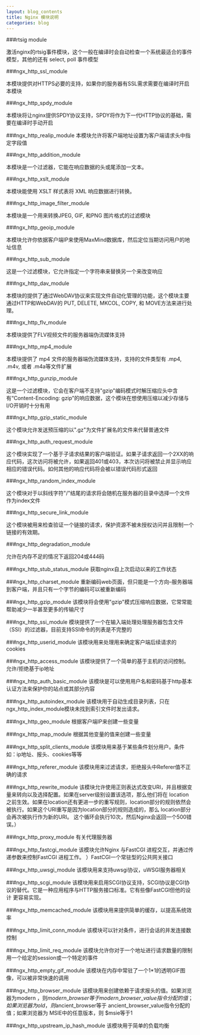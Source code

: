 ```yaml
---
layout: blog_contents
title: Nginx 模块说明
categories: blog
---
```


###rtsig module

激活nginx的rtsig事件模块，这个一般在编译时会自动检查一个系统最适合的事件模型，其他的还有 select, poll 事件模型

###ngx\_http\_ssl\_module

本模块提供对HTTPS必要的支持，如果你的服务器有SSL需求需要在编译时开启本模块

###ngx\_http\_spdy\_module

本模块将让nginx提供SPDY协议支持，SPDY将作为下一代HTTP协议的基础，需要在编译时手动开启

###ngx\_http\_realip\_module
本模块允许将客户端地址设置为客户端请求头中指定字段值

###ngx\_http\_addition\_module

本模块是一个过滤器，它能在响应数据的头或尾添加一文本。

###ngx\_http\_xslt\_module

本模块能使用 XSLT 样式表将 XML 响应数据进行转换。

###ngx\_http\_image\_filter\_module

本模块是一个用来转换JPEG, GIF, 和PNG 图片格式的过滤模块

###ngx\_http\_geoip\_module

本模块允许你依据客户端IP来使用MaxMind数据库，然后定位当期访问用户的地址信息

###ngx\_http\_sub\_module

这是一个过滤模块，它允许指定一个字符串来替换另一个来改变响应

###ngx\_http\_dav\_module

本模块的提供了通过WebDAV协议来实现文件自动化管理的功能，这个模块主要通过HTTP和WebDAV的 PUT, DELETE, MKCOL, COPY, 和 MOVE方法来进行处理。

###ngx\_http\_flv\_module

本模块提供了FLV视频文件的服务器端伪流媒体支持

###ngx\_http\_mp4\_module

本模块提供了 mp4 文件的服务器端伪流媒体支持，支持的文件类型有 .mp4, .m4v, 或者 .m4a等文件扩展

###ngx\_http\_gunzip\_module

这是一个过滤模块，它会在客户端不支持"gzip"编码模式时解压缩应头中含有“Content-Encoding: gzip”的响应数据，这个模块在想使用压缩以减少存储与I/O开销时十分有用

###ngx\_http\_gzip\_static\_module

这个模块允许发送预压缩的以".gz"为文件扩展名的文件来代替普通文件

###ngx\_http\_auth\_request\_module

这个模块实现了一个基于子请求结果的客户端验证。如果子请求返回一个2XX的响应代码，这次访问将被允许，如果返回401或403，本次访问将被禁止并显示响应相应的错误代码。如何其他的响应代码将会被以错误代码形式返回

###ngx\_http\_random\_index\_module

这个模块对于以斜线字符"/"结尾的请求将会随机在服务器的目录中选择一个文件作为index文件

###ngx\_http\_secure\_link\_module

这个模块被用来检查验证一个链接的请求，保护资源不被未授权访问并且限制一个链接的有效期。

###ngx\_http\_degradation\_module

允许在内存不足的情况下返回204或444码

###ngx\_http\_stub\_status\_module
获取nginx自上次启动以来的工作状态

###ngx\_http\_charset\_module
重新编码web页面，但只能是一个方向–服务器端到客户端，并且只有一个字节的编码可以被重新编码

###ngx\_http\_gzip\_module
该模块将会使用"gzip"模式压缩响应数据，它常常能帮助减少一半甚至更多的传输尺寸

###ngx\_http\_ssi\_module
模块提供了一个在输入端处理处理服务器包含文件（SSI）的过滤器，目前支持SSI命令的列表是不完整的

###ngx\_http\_userid\_module
该模块用来处理用来确定客户端后续请求的cookies

###ngx\_http\_access\_module
该模块提供了一个简单的基于主机的访问控制。允许/拒绝基于ip地址

###ngx\_http\_auth\_basic\_module
该模块是可以使用用户名和密码基于http基本认证方法来保护你的站点或其部分内容

###ngx\_http\_autoindex\_module
该模块用于自动生成目录列表，只在ngx\_http\_index\_module模块未找到索引文件时发出请求。

###ngx\_http\_geo\_module
根据客户端IP来创建一些变量

###ngx\_http\_map\_module
根据其他变量的值来创建一些变量

###ngx\_http\_split\_clients\_module
该模块用来基于某些条件划分用户。条件如：ip地址、报头、cookies等等

###ngx\_http\_referer\_module
该模块用来过滤请求，拒绝报头中Referer值不正确的请求

###ngx\_http\_rewrite\_module
该模块允许使用正则表达式改变URI，并且根据变量来转向以及选择配置。如果在server级别设置该选项，那么他们将在 location之前生效。如果在location还有更进一步的重写规则，location部分的规则依然会被执行。如果这个URI重写是因为location部分的规则造成的，那么 location部分会再次被执行作为新的URI。 这个循环会执行10次，然后Nginx会返回一个500错误。）

###ngx\_http\_proxy\_module
有关代理服务器

###ngx\_http\_fastcgi\_module
该模块允许Nginx 与FastCGI 进程交互，并通过传递参数来控制FastCGI 进程工作。 ）FastCGI一个常驻型的公共网关接口

###ngx\_http\_uwsgi\_module
该模块用来支持uwsgi协议，uWSGI服务器相关

###ngx\_http\_scgi\_module
该模块用来启用SCGI协议支持，SCGI协议是CGI协议的替代。它是一种应用程序与HTTP服务接口标准。它有些像FastCGI但他的设计 更容易实现。

###ngx\_http\_memcached\_module
该模块用来提供简单的缓存，以提高系统效率

###ngx\_http\_limit\_conn\_module
该模块可以针对条件，进行会话的并发连接数控制

###ngx\_http\_limit\_req\_module
该模块允许你对于一个地址进行请求数量的限制用一个给定的session或一个特定的事件

###ngx\_http\_empty\_gif\_module
该模块在内存中常驻了一个1*1的透明GIF图像，可以被非常快速的调用

###ngx\_http\_browser\_module
该模块用来创建依赖于请求报头的值。如果浏览器为modern ，则$modern\_browser等于modern\_browser\_value指令分配的值；如 果浏览器为old，则$ancient\_browser等于 ancient\_browser\_value指令分配的值；如果浏览器为 MSIE中的任意版本，则 $msie等于1

###ngx\_http\_upstream\_ip\_hash\_module
该模块用于简单的负载均衡




